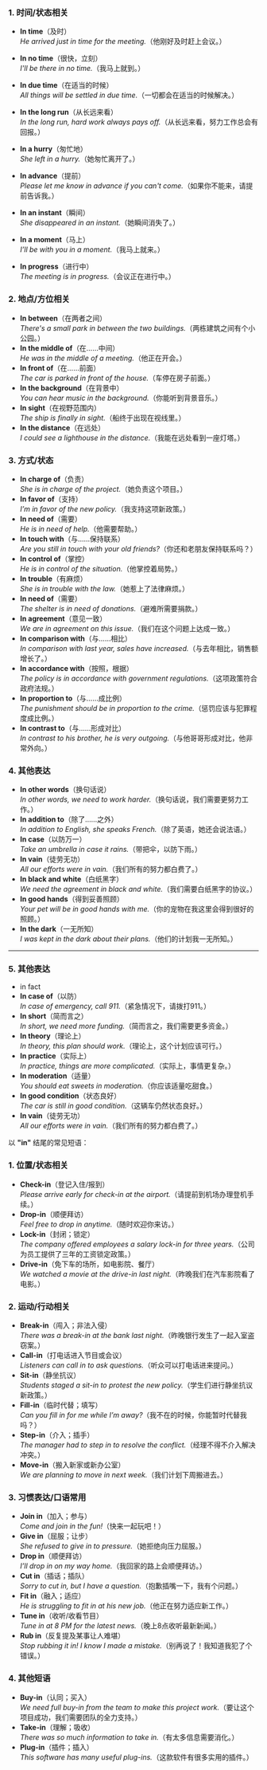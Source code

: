 ### 1. **时间/状态相关**  
- **In time**（及时）  
  *He arrived just in time for the meeting.*（他刚好及时赶上会议。）   
- **In no time**（很快，立刻）  
  *I'll be there in no time.*（我马上就到。）    
- **In due time**（在适当的时候）  
  *All things will be settled in due time.*（一切都会在适当的时候解决。）  

- **In the long run**（从长远来看）  
  *In the long run, hard work always pays off.*（从长远来看，努力工作总会有回报。）  
- **In a hurry**（匆忙地）  
  *She left in a hurry.*（她匆忙离开了。）  
- **In advance**（提前）  
  *Please let me know in advance if you can't come.*（如果你不能来，请提前告诉我。）  
- **In an instant**（瞬间）  
  *She disappeared in an instant.*（她瞬间消失了。）  
- **In a moment**（马上）  
  *I’ll be with you in a moment.*（我马上就来。）  
- **In progress**（进行中）  
  *The meeting is in progress.*（会议正在进行中。）   

### 2. **地点/方位相关** 
- **In between**（在两者之间）  
  *There's a small park in between the two buildings.*（两栋建筑之间有个小公园。）    
- **In the middle of**（在……中间）  
  *He was in the middle of a meeting.*（他正在开会。）  
- **In front of**（在……前面）  
  *The car is parked in front of the house.*（车停在房子前面。）  
- **In the background**（在背景中）  
  *You can hear music in the background.*（你能听到背景音乐。）  
- **In sight**（在视野范围内）  
  *The ship is finally in sight.*（船终于出现在视线里。）  
- **In the distance**（在远处）  
  *I could see a lighthouse in the distance.*（我能在远处看到一座灯塔。）   

### 3. **方式/状态**  
- **In charge of**（负责）  
  *She is in charge of the project.*（她负责这个项目。）  
- **In favor of**（支持）  
  *I’m in favor of the new policy.*（我支持这项新政策。）  
- **In need of**（需要）  
  *He is in need of help.*（他需要帮助。）  
- **In touch with**（与……保持联系）  
  *Are you still in touch with your old friends?*（你还和老朋友保持联系吗？）  
- **In control of**（掌控）  
  *He is in control of the situation.*（他掌控着局势。）  
- **In trouble**（有麻烦）  
  *She is in trouble with the law.*（她惹上了法律麻烦。）    
- **In need of**（需要）  
  *The shelter is in need of donations.*（避难所需要捐款。）  
- **In agreement**（意见一致）  
  *We are in agreement on this issue.*（我们在这个问题上达成一致。）  
- **In comparison with**（与……相比）  
  *In comparison with last year, sales have increased.*（与去年相比，销售额增长了。）  
- **In accordance with**（按照，根据）  
  *The policy is in accordance with government regulations.*（这项政策符合政府法规。）  
- **In proportion to**（与……成比例）  
  *The punishment should be in proportion to the crime.*（惩罚应该与犯罪程度成比例。）  
- **In contrast to**（与……形成对比）  
  *In contrast to his brother, he is very outgoing.*（与他哥哥形成对比，他非常外向。）  

### 4. **其他表达**  
- **In other words**（换句话说）  
  *In other words, we need to work harder.*（换句话说，我们需要更努力工作。）  
- **In addition to**（除了……之外）  
  *In addition to English, she speaks French.*（除了英语，她还会说法语。）  
- **In case**（以防万一）  
  *Take an umbrella in case it rains.*（带把伞，以防下雨。）   
- **In vain**（徒劳无功）  
  *All our efforts were in vain.*（我们所有的努力都白费了。）  
- **In black and white**（白纸黑字）  
  *We need the agreement in black and white.*（我们需要白纸黑字的协议。）  
- **In good hands**（得到妥善照顾）  
  *Your pet will be in good hands with me.*（你的宠物在我这里会得到很好的照顾。）  
- **In the dark**（一无所知）  
  *I was kept in the dark about their plans.*（他们的计划我一无所知。）      

---  

### **5. 其他表达**  
- in fact
- **In case of**（以防）  
  *In case of emergency, call 911.*（紧急情况下，请拨打911。）   
- **In short**（简而言之）  
  *In short, we need more funding.*（简而言之，我们需要更多资金。）  
- **In theory**（理论上）  
  *In theory, this plan should work.*（理论上，这个计划应该可行。）  
- **In practice**（实际上）  
  *In practice, things are more complicated.*（实际上，事情更复杂。）  
- **In moderation**（适量）  
  *You should eat sweets in moderation.*（你应该适量吃甜食。）  
- **In good condition**（状态良好）  
  *The car is still in good condition.*（这辆车仍然状态良好。）  
- **In vain**（徒劳无功）  
  *All our efforts were in vain.*（我们所有的努力都白费了。）  

以 **"in"** 结尾的常见短语：  

### **1. 位置/状态相关**  
- **Check-in**（登记入住/报到）  
  *Please arrive early for check-in at the airport.*（请提前到机场办理登机手续。）  
- **Drop-in**（顺便拜访）  
  *Feel free to drop in anytime.*（随时欢迎你来访。）  
- **Lock-in**（封闭；锁定）  
  *The company offered employees a salary lock-in for three years.*（公司为员工提供了三年的工资锁定政策。）   
- **Drive-in**（免下车的场所，如电影院、餐厅）  
  *We watched a movie at the drive-in last night.*（昨晚我们在汽车影院看了电影。）   
 
### **2. 运动/行动相关**  
- **Break-in**（闯入；非法入侵）  
  *There was a break-in at the bank last night.*（昨晚银行发生了一起入室盗窃案。）  
- **Call-in**（打电话进入节目或会议）  
  *Listeners can call in to ask questions.*（听众可以打电话进来提问。）  
- **Sit-in**（静坐抗议）  
  *Students staged a sit-in to protest the new policy.*（学生们进行静坐抗议新政策。）  
- **Fill-in**（临时代替；填写）  
  *Can you fill in for me while I’m away?*（我不在的时候，你能暂时代替我吗？）  
- **Step-in**（介入；插手）  
  *The manager had to step in to resolve the conflict.*（经理不得不介入解决冲突。）  
- **Move-in**（搬入新家或新办公室）  
  *We are planning to move in next week.*（我们计划下周搬进去。）   
 
### **3. 习惯表达/口语常用**  
- **Join in**（加入；参与）  
  *Come and join in the fun!*（快来一起玩吧！）  
- **Give in**（屈服；让步）  
  *She refused to give in to pressure.*（她拒绝向压力屈服。）  
- **Drop in**（顺便拜访）  
  *I’ll drop in on my way home.*（我回家的路上会顺便拜访。）   
- **Cut in**（插话；插队）  
  *Sorry to cut in, but I have a question.*（抱歉插嘴一下，我有个问题。）  
- **Fit in**（融入；适应）  
  *He is struggling to fit in at his new job.*（他正在努力适应新工作。）  
- **Tune in**（收听/收看节目）  
  *Tune in at 8 PM for the latest news.*（晚上8点收听最新新闻。）  
- **Rub in**（反复提及某事让人难堪）  
  *Stop rubbing it in! I know I made a mistake.*（别再说了！我知道我犯了个错误。）  
 
### **4. 其他短语**  
- **Buy-in**（认同；买入）  
  *We need full buy-in from the team to make this project work.*（要让这个项目成功，我们需要团队的全力支持。）  
- **Take-in**（理解；吸收）  
  *There was so much information to take in.*（有太多信息需要消化。）    
- **Plug-in**（插件；插入）  
  *This software has many useful plug-ins.*（这款软件有很多实用的插件。）  
